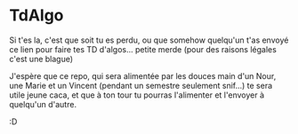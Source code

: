# TdAlgo

Si t'es la, c'est que soit tu es perdu, ou que somehow quelqu'un t'as envoyé ce lien pour faire tes TD d'algos... petite merde (pour des raisons légales c'est une blague)

J'espère que ce repo, qui sera alimentée par les douces main d'un Nour, une Marie et un Vincent (pendant un semestre seulement snif...) te sera utile jeune caca, et que
à ton tour tu pourras l'alimenter et l'envoyer à quelqu'un d'autre.

:D
